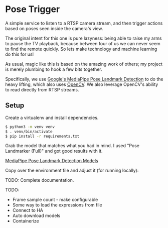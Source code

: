 # Pose Trigger

A simple service to listen to a RTSP camera stream, and then trigger actions based on poses
seen inside the camera's view.

The original intent for this one is pure lazyness: being able to raise my arms to pause the TV playback,
because between four of us we can never seem to find the remote quickly. So lets make technology and machine
learning do this for us!

As usual, magic like this is based on the amazing work of others; my project is merely plumbing to hook a few
bits together.

Specifically, we use [Google's MediaPipe Pose Landmark Detection](https://ai.google.dev/edge/mediapipe/solutions/vision/pose_landmarker)
to do the heavy lifting, which also uses [OpenCV](https://opencv.org/). We also leverage OpenCV's ability to
read directly from RTSP streams.

## Setup

Create a virtualenv and install dependencies.

```bash
$ python3 -m venv venv
$ . venv/bin/activate
$ pip install -r requirements.txt
```

Grab the model that matches what you had in mind. I used "Pose Landmarker (Full)" and got good results with it.

[MediaPipe Pose Landmark Detection Models](https://ai.google.dev/edge/mediapipe/solutions/vision/pose_landmarker/index#models)

Copy over the environment file and adjust it (for running locally):

TODO: Complete documentation.


TODO:
* Frame sample count - make configurable
* Some way to load the expressions from file
* Connect to HA
* Auto download models
* Containerize